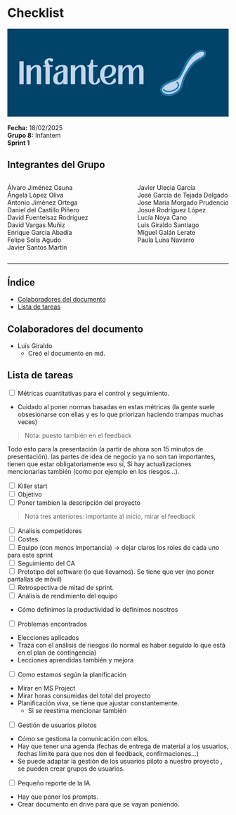 # Checklist

![Portada](../../../frontend/assets/Documentos/Infantem.png)


**Fecha:** 18/02/2025  
**Grupo 8:** Infantem  
**Sprint 1**

## Integrantes del Grupo
<div style="display: flex; justify-content: space-between; gap: 2px;">
  <div>
    <ul style="padding-left: 0; list-style: none;">
      <li>Álvaro Jiménez Osuna</li>
      <li>Ángela López Oliva</li>
      <li>Antonio Jiménez Ortega</li>
      <li>Daniel del Castillo Piñero</li>
      <li>David Fuentelsaz Rodríguez</li>
      <li>David Vargas Muñiz</li>
      <li>Enrique García Abadía</li>
      <li>Felipe Solís Agudo</li>
      <li>Javier Santos Martín</li>
    </ul>
  </div>

  <div>
    <ul style="padding-left: 0; list-style: none;">
    <li>Javier Ulecia García</li>
      <li>José García de Tejada Delgado</li>
      <li>Jose Maria Morgado Prudencio</li>
      <li>Josué Rodríguez López</li>
      <li>Lucía Noya Cano</li>
      <li>Luis Giraldo Santiago</li>
      <li>Miguel Galán Lerate</li>
      <li>Paula Luna Navarro</li>
    </ul>
  </div>
</div>

---

## Índice
- [Colaboradores del documento](#colaboradores-del-documento)
- [Lista de tareas](#lista-de-tareas)

## Colaboradores del documento
- Luis Giraldo
  - Creó el documento en md.



## Lista de tareas

<input type="checkbox"> Métricas cuantitativas para el control y seguimiento.  
  - Cuidado al poner normas basadas en estas métricas (la gente suele obsesionarse con ellas y es lo que priorizan haciendo trampas muchas veces)
> Nota: puesto también en el feedback

Todo esto para la presentación (a partir de ahora son 15 minutos de presentación). las partes de idea de negocio ya no son tan importantes, tienen que estar obligatoriamente eso sí, Si hay actualizaciones mencionarlas también (como por ejemplo en los riesgos…).

<input type="checkbox"> Killer start  
<input type="checkbox"> Objetivo  
<input type="checkbox"> Poner tambien la descripción del proyecto  
> Nota tres anteriores: importante al inicio, mirar el feedback

<input type="checkbox"> Analisis competidores  
<input type="checkbox"> Costes  
<input type="checkbox"> Equipo (con menos importancia) -> dejar claros los roles de cada uno para este sprint  
<input type="checkbox"> Seguimiento del CA  
<input type="checkbox"> Prototipo del software (lo que llevamos). Se tiene que ver (no poner pantallas de móvil)  
<input type="checkbox"> Retrospectiva de mitad de sprint.  
<input type="checkbox"> Análisis de rendimiento del equipo
  - Cómo definimos la productividad lo definimos nosotros

<input type="checkbox"> Problemas encontrados
  - Elecciones aplicados
  - Traza con el análisis de riesgos (lo normal es haber seguido lo que está en el plan de contingencia)
  - Lecciones aprendidas también y mejora
  
<input type="checkbox"> Como estamos según la planificación  
  - Mirar en MS Project
  - Mirar horas consumidas del total del proyecto
  - Planificación viva, se tiene que ajustar constantemente.
    - Si se reestima mencionar también

<input type="checkbox"> Gestión de usuarios pilotos 
  - Cómo se gestiona la comunicación con ellos.
  - Hay que tener una agenda (fechas de entrega de material a los usuarios, fechas límite para que nos den el feedback, confirmaciones…)
  - Se puede adaptar la gestión de los usuarios piloto a nuestro proyecto , se pueden crear grupos de usuarios.


<input type="checkbox"> Pequeño reporte de la IA.  
  - Hay que poner los prompts.
  - Crear documento en drive para que se vayan poniendo.
